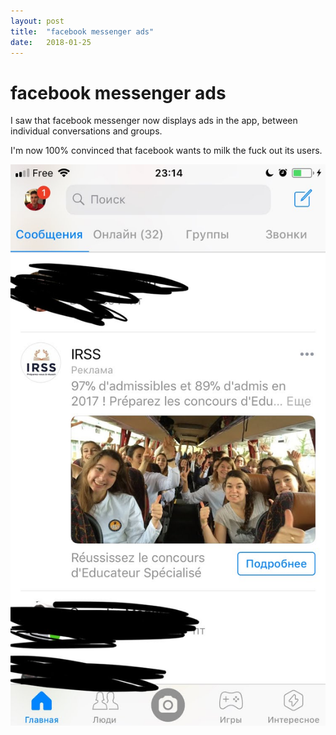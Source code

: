 ```yaml
---
layout: post
title:  "facebook messenger ads"
date:   2018-01-25
---
```


# facebook messenger ads

I saw that facebook messenger now displays ads in the app, between individual conversations and groups.

I'm now 100% convinced that facebook wants to milk the fuck out its users.

![screenshot of facebook messenger](/img/facebook-messenger/screenshot.jpg)
